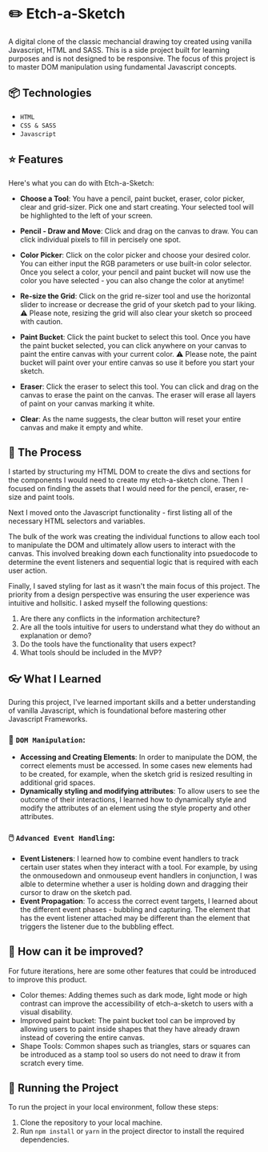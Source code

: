 # ✏️ Etch-a-Sketch

A digital clone of the classic mechancial drawing toy created using vanilla Javascript, HTML and SASS. This is a side project built for learning purposes and is not designed to be responsive. The focus of this project is to master DOM manipulation using fundamental Javascript concepts.

## 📦 Technologies

- `HTML`
- `CSS & SASS`
- `Javascript`

## ⭐ Features

Here's what you can do with Etch-a-Sketch:

- **Choose a Tool**: You have a pencil, paint bucket, eraser, color picker, clear and grid-sizer. Pick one and start creating. Your selected tool will be highlighted to the left of your screen. 

- **Pencil - Draw and Move**: Click and drag on the canvas to draw. You can click individual pixels to fill in percisely one spot.

- **Color Picker**: Click on the color picker and choose your desired color. You can either input the RGB parameters or use built-in color selector. Once you select a color, your pencil and paint bucket will now use the color you have selected - you can also change the color at anytime!

- **Re-size the Grid**: Click on the grid re-sizer tool and use the horizontal slider to increase or decrease the grid of your sketch pad to your liking. ⚠️ Please note, resizing the grid will also clear your sketch so proceed with caution. 

- **Paint Bucket**: Click the paint bucket to select this tool. Once you have the paint bucket selected, you can click anywhere on your canvas to paint the entire canvas with your current color. ⚠️ Please note, the paint bucket will paint over your entire canvas so use it before you start your sketch.

- **Eraser**: Click the eraser to select this tool. You can click and drag on the canvas to erase the paint on the canvas. The eraser will erase all layers of paint on your canvas marking it white.

- **Clear**: As the name suggests, the clear button will reset your entire canvas and make it empty and white.

## 📖 The Process

I started by structuring my HTML DOM to create the divs and sections for the components I would need to create my etch-a-sketch clone. Then I focused on finding the assets that I would need for the pencil, eraser, re-size and paint tools.

Next I moved onto the Javascript functionality - first listing all of the necessary HTML selectors and variables. 

The bulk of the work was creating the individual functions to allow each tool to manipulate the DOM and ultimately allow users to interact with the canvas. This involved breaking down each functionality into psuedocode to determine the event listeners and sequential logic that is required with each user action. 

Finally, I saved styling for last as it wasn't the main focus of this project. The priority from a design perspective was ensuring the user experience was intuitive and hollsitic. I asked myself the following questions:
1. Are there any conflicts in the information architecture?
2. Are all the tools intuitive for users to understand what they do without an explanation or demo?
3. Do the tools have the functionality that users expect?
4. What tools should be included in the MVP?

## 👓 What I Learned

During this project, I've learned important skills and a better understanding of vanilla Javascript, which is foundational before mastering other Javascript Frameworks.

### 🧠 `DOM Manipulation`:
- **Accessing and Creating Elements**: In order to manipulate the DOM, the correct elements must be accessed. In some cases new elements had to be created, for example, when the sketch grid is resized resulting in additional grid spaces.
- **Dynamically styling and modifying attributes**: To allow users to see the outcome of their interactions, I learned how to dynamically style and modify the attributes of an element using the style property and other attributes.

### 🖱️ `Advanced Event Handling`:
- **Event Listeners**: I learned how to combine event handlers to track certain user states when they interact with a tool. For example, by using the onmousedown and onmouseup event handlers in conjunction, I was alble to determine whether a user is holding down and dragging their cursor to draw on the sketch pad.
- **Event Propagation**: To access the correct event targets, I learned about the different event phases - bubbling and capturing. The element that has the event listener attached may be different than the element that triggers the listener due to the bubbling effect.

## 💭 How can it be improved?
For future iterations, here are some other features that could be introduced to improve this product.

- Color themes: Adding themes such as dark mode, light mode or high contrast can improve the accessibility of etch-a-sketch to users with a visual disability.
- Improved paint bucket: The paint bucket tool can be improved by allowing users to paint inside shapes that they have already drawn instead of covering the entire canvas.
- Shape Tools: Common shapes such as triangles, stars or squares can be introduced as a stamp tool so users do not need to draw it from scratch every time.

## 🚦 Running the Project
To run the project in your local environment, follow these steps:

1. Clone the repository to your local machine.
2. Run `npm install` or `yarn` in the project director to install the required dependencies.

